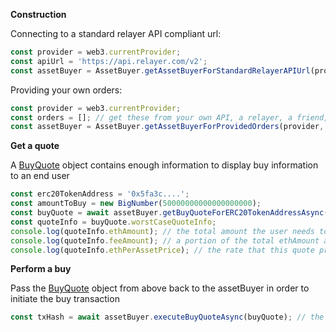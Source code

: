 **Construction**

Connecting to a standard relayer API compliant url:

```typescript
const provider = web3.currentProvider;
const apiUrl = 'https://api.relayer.com/v2';
const assetBuyer = AssetBuyer.getAssetBuyerForStandardRelayerAPIUrl(provider, apiUrl);
```

Providing your own orders:

```typescript
const provider = web3.currentProvider;
const orders = []; // get these from your own API, a relayer, a friend, from anywhere
const assetBuyer = AssetBuyer.getAssetBuyerForProvidedOrders(provider, orders);
```

**Get a quote**

A [BuyQuote](#types-BuyQuote) object contains enough information to display buy information to an end user

```typescript
const erc20TokenAddress = '0x5fa3c....';
const amountToBuy = new BigNumber(50000000000000000000);
const buyQuote = await assetBuyer.getBuyQuoteForERC20TokenAddressAsync(erc20TokenAddress, amountToBuy);
const quoteInfo = buyQuote.worstCaseQuoteInfo;
console.log(quoteInfo.ethAmount); // the total amount the user needs to pay to buy the desired amount (including fees)
console.log(quoteInfo.feeAmount); // a portion of the total ethAmount above that was used to buy fees
console.log(quoteInfo.ethPerAssetPrice); // the rate that this quote provides (e.g. 0.0035ETH / REP)
```

**Perform a buy**

Pass the [BuyQuote](#types-BuyQuote) object from above back to the assetBuyer in order to initiate the buy transaction

```typescript
const txHash = await assetBuyer.executeBuyQuoteAsync(buyQuote); // the hash of the transaction submitted to the Ethereum network
```
